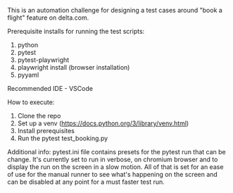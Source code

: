 This is an automation challenge for designing a test cases around "book a flight" feature on delta.com.

Prerequisite installs for running the test scripts:
 1. python
 2. pytest
 3. pytest-playwright
 4. playwright install (browser installation)
 5. pyyaml

Recommended IDE - VSCode

How to execute:
 1. Clone the repo
 2. Set up a venv (https://docs.python.org/3/library/venv.html)
 3. Install prerequisites
 4. Run the pytest test_booking.py

Additional info: 
pytest.ini file contains presets for the pytest run that can be change. It's currently set to run in verbose, on chromium browser and to display the run on the screen in a slow motion.
All of that is set for an ease of use for the manual runner to see what's happening on the screen and can be disabled at any point for a must faster test run.
